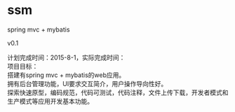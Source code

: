# ssm
spring mvc + mybatis <br />
<p>
v0.1
    <p>
    计划完成时间：2015-8-1，实际完成时间：<br />
    项目目标：<br />
    搭建有spring mvc + mybatis的web应用。<br />
    拥有后台管理功能，UI要求交互简介，用户操作导向性好。<br />
    探索快速原型，编码规范，代码可测试，代码注释，文件上传下载，开发者模式和生产模式等应用开发基本功能。
    </p>
</p>
